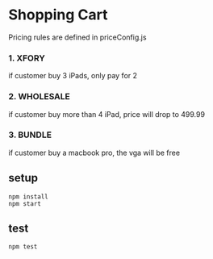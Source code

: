 # Shopping Cart
Pricing rules are defined in priceConfig.js

### 1. XFORY
if customer buy 3 iPads, only pay for 2

### 2. WHOLESALE
if customer buy more than 4 iPad, price will drop to 499.99

### 3. BUNDLE
if customer buy a macbook pro, the vga will be free

## setup
```
npm install
npm start
```

## test
```
npm test
```
